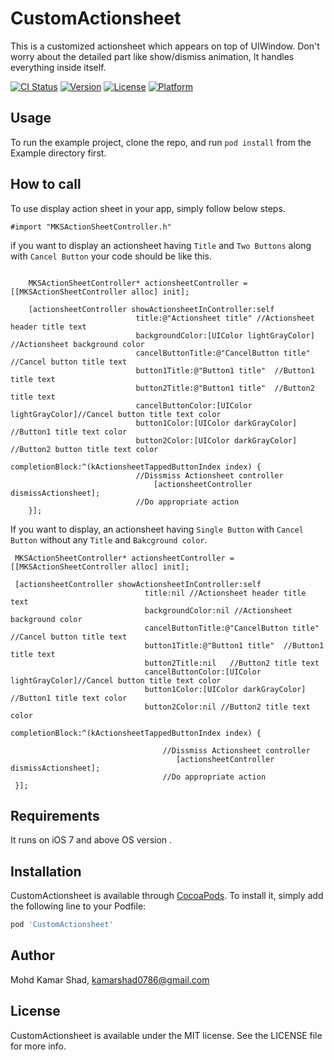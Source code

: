 # CustomActionsheet

This is a customized actionsheet which appears on top of UIWindow. Don't worry about the detailed part like show/dismiss animation, It handles everything inside itself.


[![CI Status](http://img.shields.io/travis/kamarshad/CustomActionsheet.svg?style=flat)](https://travis-ci.org/kamarshad/CustomActionsheet)
[![Version](https://img.shields.io/cocoapods/v/CustomActionsheet.svg?style=flat)](http://cocoapods.org/pods/CustomActionsheet)
[![License](https://img.shields.io/cocoapods/l/CustomActionsheet.svg?style=flat)](http://cocoapods.org/pods/CustomActionsheet)
[![Platform](https://img.shields.io/cocoapods/p/CustomActionsheet.svg?style=flat)](http://cocoapods.org/pods/CustomActionsheet)

## Usage

To run the example project, clone the repo, and run `pod install` from the Example directory first.

## How to call

To use display action sheet in your app, simply follow below steps. 

    #import "MKSActionSheetController.h"


if you want to display an actionsheet having `Title` and `Two Buttons` along with `Cancel Button` your code should be like this.

```Objective C

    MKSActionSheetController* actionsheetController = [[MKSActionSheetController alloc] init];

    [actionsheetController showActionsheetInController:self
                            title:@"Actionsheet title" //Actionsheet header title text
                            backgroundColor:[UIColor lightGrayColor] //Actionsheet background color
                            cancelButtonTitle:@"CancelButton title" //Cancel button title text 
                            button1Title:@"Button1 title"  //Button1 title text 
                            button2Title:@"Button1 title"  //Button2 title text 
                            cancelButtonColor:[UIColor lightGrayColor]//Cancel button title text color
                            button1Color:[UIColor darkGrayColor] //Button1 title text color
                            button2Color:[UIColor darkGrayColor] //Button2 button title text color
                            completionBlock:^(kActionsheetTappedButtonIndex index) {
                            //Dissmiss Actionsheet controller
                                [actionsheetController dismissActionsheet];
                            //Do appropriate action
    }];
```

If you want to display, an actionsheet having `Single Button` with `Cancel Button` without any `Title` and `Bakcground color`.

  ```Objective C      
   MKSActionSheetController* actionsheetController = [[MKSActionSheetController alloc] init];

   [actionsheetController showActionsheetInController:self
                                title:nil //Actionsheet header title text
                                backgroundColor:nil //Actionsheet background color
                                cancelButtonTitle:@"CancelButton title" //Cancel button title text 
                                button1Title:@"Button1 title"  //Button1 title text 
                                button2Title:nil   //Button2 title text 
                                cancelButtonColor:[UIColor lightGrayColor]//Cancel button title text color
                                button1Color:[UIColor darkGrayColor] //Button1 title text color
                                button2Color:nil //Button2 title text color
                                completionBlock:^(kActionsheetTappedButtonIndex index) {
                               
                                    //Dissmiss Actionsheet controller
                                       [actionsheetController dismissActionsheet];
                                    //Do appropriate action
   }];
```

## Requirements

It runs on iOS 7 and above OS version .

## Installation

CustomActionsheet is available through [CocoaPods](http://cocoapods.org). To install
it, simply add the following line to your Podfile:

```ruby
pod 'CustomActionsheet'
```

## Author

Mohd Kamar Shad, kamarshad0786@gmail.com

## License

CustomActionsheet is available under the MIT license. See the LICENSE file for more info.
